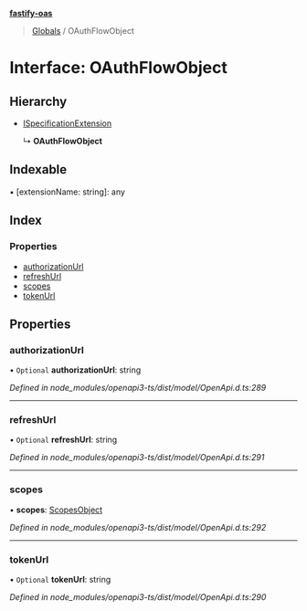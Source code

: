 **[fastify-oas](../README.md)**

> [Globals](../README.md) / OAuthFlowObject

# Interface: OAuthFlowObject

## Hierarchy

* [ISpecificationExtension](ispecificationextension.md)

  ↳ **OAuthFlowObject**

## Indexable

▪ [extensionName: string]: any

## Index

### Properties

* [authorizationUrl](oauthflowobject.md#authorizationurl)
* [refreshUrl](oauthflowobject.md#refreshurl)
* [scopes](oauthflowobject.md#scopes)
* [tokenUrl](oauthflowobject.md#tokenurl)

## Properties

### authorizationUrl

• `Optional` **authorizationUrl**: string

*Defined in node_modules/openapi3-ts/dist/model/OpenApi.d.ts:289*

___

### refreshUrl

• `Optional` **refreshUrl**: string

*Defined in node_modules/openapi3-ts/dist/model/OpenApi.d.ts:291*

___

### scopes

•  **scopes**: [ScopesObject](scopesobject.md)

*Defined in node_modules/openapi3-ts/dist/model/OpenApi.d.ts:292*

___

### tokenUrl

• `Optional` **tokenUrl**: string

*Defined in node_modules/openapi3-ts/dist/model/OpenApi.d.ts:290*
